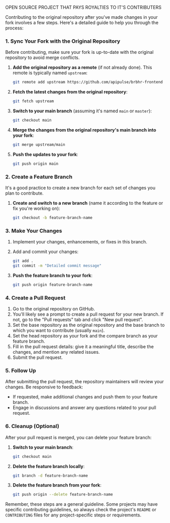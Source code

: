 OPEN SOURCE PROJECT THAT PAYS ROYALTIES TO IT'S CONTRIBUTERS



Contributing to the original repository after you've made changes in your fork involves a few steps. Here's a detailed guide to help you through the process:

### 1. Sync Your Fork with the Original Repository

Before contributing, make sure your fork is up-to-date with the original repository to avoid merge conflicts.

1. **Add the original repository as a remote** (if not already done). This remote is typically named `upstream`:

    ```bash
    git remote add upstream https://github.com/apipulse/brbhr-frontend
    ```

2. **Fetch the latest changes from the original repository**:

    ```bash
    git fetch upstream
    ```

3. **Switch to your main branch** (assuming it's named `main` or `master`):

    ```bash
    git checkout main
    ```

4. **Merge the changes from the original repository's main branch into your fork**:

    ```bash
    git merge upstream/main
    ```

5. **Push the updates to your fork**:

    ```bash
    git push origin main
    ```

### 2. Create a Feature Branch

It's a good practice to create a new branch for each set of changes you plan to contribute.

1. **Create and switch to a new branch** (name it according to the feature or fix you're working on):

    ```bash
    git checkout -b feature-branch-name
    ```

### 3. Make Your Changes

1. Implement your changes, enhancements, or fixes in this branch.
2. Add and commit your changes:

    ```bash
    git add .
    git commit -m "Detailed commit message"
    ```

3. **Push the feature branch to your fork**:

    ```bash
    git push origin feature-branch-name
    ```

### 4. Create a Pull Request

1. Go to the original repository on GitHub.
2. You'll likely see a prompt to create a pull request for your new branch. If not, go to the "Pull requests" tab and click "New pull request".
3. Set the base repository as the original repository and the base branch to which you want to contribute (usually `main`).
4. Set the head repository as your fork and the compare branch as your feature branch.
5. Fill in the pull request details: give it a meaningful title, describe the changes, and mention any related issues.
6. Submit the pull request.

### 5. Follow Up

After submitting the pull request, the repository maintainers will review your changes. Be responsive to feedback:

- If requested, make additional changes and push them to your feature branch.
- Engage in discussions and answer any questions related to your pull request.

### 6. Cleanup (Optional)

After your pull request is merged, you can delete your feature branch:

1. **Switch to your main branch**:

    ```bash
    git checkout main
    ```

2. **Delete the feature branch locally**:

    ```bash
    git branch -d feature-branch-name
    ```

3. **Delete the feature branch from your fork**:

    ```bash
    git push origin --delete feature-branch-name
    ```

Remember, these steps are a general guideline. Some projects may have specific contributing guidelines, so always check the project's `README` or `CONTRIBUTING` files for any project-specific steps or requirements.
